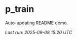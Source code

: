 # p_train

Auto-updating README demo.

<!--START_SECTION:status-->
_Last run: 2025-09-08 15:20 UTC_
<!--END_SECTION:status-->




























































































































































































































































































































































































































































